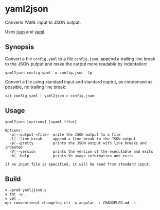 # yaml2json

Converts YAML input to JSON output.

Uses [json] and [yaml].

## Synopsis

Convert a file `config.yaml` to a file `config.json`, append a trailing line break to the JSON putput and make the output more readable by indentation:

    yaml2json config.yaml -o config.json -lp

Convert a file using standard input and standard ouptut, as condensed as possible, no trailing line break:

    cat config.yaml | yaml2json > config.json

## Usage

    yaml2json [options] [<yaml-file>]

    Options:
      -o|--output <file>  write the JSON output to a file
      -l|--line-break     append a line break to the JSON output
      -p|--pretty         prints the JSON output with line breaks and indented
      -V|--version        prints the version of the executable and exits
      -h|--help           prints th usage information and exits

    If no input file is specified, it will be read from standard input.

## Build

    v -prod yaml2json.v
    v fmt -w .
    v vet .
    npx conventional-changelog-cli -p angular -i CHANGELOG.md -s

[json]: https://github.com/prantlf/v-json
[yaml]: https://github.com/prantlf/v-yaml

